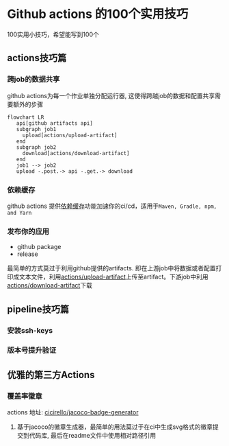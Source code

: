 # Github actions 的100个实用技巧

100实用小技巧，希望能写到100个

## actions技巧篇

### 跨job的数据共享

github actions为每一个作业单独分配运行器, 这使得跨越job的数据和配置共享需要额外的步骤

```mermaid
flowchart LR
   api[github artifacts api]
   subgraph job1
     upload[actions/upload-artifact]
   end
   subgraph job2
     download[actions/download-artifact]
   end
   job1 --> job2
   upload -.post.-> api -.get.-> download
```




### 依赖缓存

github actions 提供[依赖缓存](https://docs.github.com/cn/actions/advanced-guides/caching-dependencies-to-speed-up-workflows)功能加速你的ci/cd，适用于`Maven, Gradle, npm, and Yarn`

### 发布你的应用

* github package
* release

最简单的方式莫过于利用github提供的artifacts. 即在上游job中将数据或者配置打印成文本文件，利用[actions/upload-artifact](https://github.com/marketplace/actions/upload-a-build-artifact)上传至artifact。下游job中利用[actions/download-artifact](https://github.com/marketplace/actions/download-a-build-artifact)下载

## pipeline技巧篇

### 安装ssh-keys

### 版本号提升验证

## 优雅的第三方Actions

### 覆盖率徽章

actions 地址: [cicirello/jacoco-badge-generator](https://github.com/marketplace/actions/jacoco-badge-generator)

1. 基于jacoco的徽章生成器，最简单的用法莫过于在ci中生成svg格式的徽章提交到代码库, 最后在readme文件中使用相对路径引用
